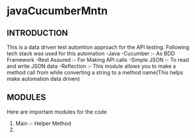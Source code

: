 # javaCucumberMntn
INTRODUCTION
------------

This is a data driven test automtion approach for the API testing. Following tech stack was used for this automation
-Java 
-Cucumber :- As BDD Framework
-Rest Assured :- For Making API calls
-Simple JSON :- To read and write JSON data
-Reflection :- This module allows you to make a method call from while converting a string to a method name(This helps make automation data driven)


MODULES
------------
Here are important modules for the code
1. Main :- Helper Method
2. 
